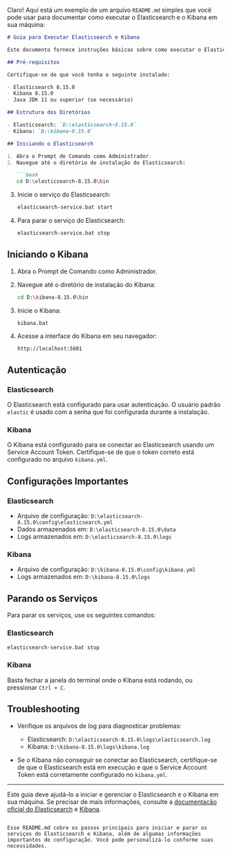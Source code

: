 Claro! Aqui está um exemplo de um arquivo `README.md` simples que você pode usar para documentar como executar o Elasticsearch e o Kibana em sua máquina:

```markdown
# Guia para Executar Elasticsearch e Kibana

Este documento fornece instruções básicas sobre como executar o Elasticsearch e o Kibana em sua máquina local.

## Pré-requisitos

Certifique-se de que você tenha o seguinte instalado:

- Elasticsearch 8.15.0
- Kibana 8.15.0
- Java JDK 11 ou superior (se necessário)

## Estrutura dos Diretórios

- Elasticsearch: `D:\elasticsearch-8.15.0`
- Kibana: `D:\kibana-8.15.0`

## Iniciando o Elasticsearch

1. Abra o Prompt de Comando como Administrador.
2. Navegue até o diretório de instalação do Elasticsearch:

   ```bash
   cd D:\elasticsearch-8.15.0\bin
   ```

3. Inicie o serviço do Elasticsearch:

   ```bash
   elasticsearch-service.bat start
   ```

4. Para parar o serviço do Elasticsearch:

   ```bash
   elasticsearch-service.bat stop
   ```

## Iniciando o Kibana

1. Abra o Prompt de Comando como Administrador.
2. Navegue até o diretório de instalação do Kibana:

   ```bash
   cd D:\kibana-8.15.0\bin
   ```

3. Inicie o Kibana:

   ```bash
   kibana.bat
   ```

4. Acesse a interface do Kibana em seu navegador:

   ```url
   http://localhost:5601
   ```

## Autenticação

### Elasticsearch

O Elasticsearch está configurado para usar autenticação. O usuário padrão `elastic` é usado com a senha que foi configurada durante a instalação.

### Kibana

O Kibana está configurado para se conectar ao Elasticsearch usando um Service Account Token. Certifique-se de que o token correto está configurado no arquivo `kibana.yml`.

## Configurações Importantes

### Elasticsearch

- Arquivo de configuração: `D:\elasticsearch-8.15.0\config\elasticsearch.yml`
- Dados armazenados em: `D:\elasticsearch-8.15.0\data`
- Logs armazenados em: `D:\elasticsearch-8.15.0\logs`

### Kibana

- Arquivo de configuração: `D:\kibana-8.15.0\config\kibana.yml`
- Logs armazenados em: `D:\kibana-8.15.0\logs`

## Parando os Serviços

Para parar os serviços, use os seguintes comandos:

### Elasticsearch

```bash
elasticsearch-service.bat stop
```

### Kibana

Basta fechar a janela do terminal onde o Kibana está rodando, ou pressionar `Ctrl + C`.

## Troubleshooting

- Verifique os arquivos de log para diagnosticar problemas:
  - Elasticsearch: `D:\elasticsearch-8.15.0\logs\elasticsearch.log`
  - Kibana: `D:\kibana-8.15.0\logs\kibana.log`

- Se o Kibana não conseguir se conectar ao Elasticsearch, certifique-se de que o Elasticsearch está em execução e que o Service Account Token está corretamente configurado no `kibana.yml`.

---

Este guia deve ajudá-lo a iniciar e gerenciar o Elasticsearch e o Kibana em sua máquina. Se precisar de mais informações, consulte a [documentação oficial do Elasticsearch](https://www.elastic.co/guide/en/elasticsearch/reference/8.15/index.html) e [Kibana](https://www.elastic.co/guide/en/kibana/8.15/index.html).
```

Esse README.md cobre os passos principais para iniciar e parar os serviços do Elasticsearch e Kibana, além de algumas informações importantes de configuração. Você pode personalizá-lo conforme suas necessidades.